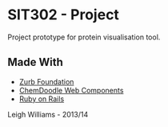 # SIT302 - Project

Project prototype for protein visualisation tool.

## Made With
* [Zurb Foundation](http://foundation.zurb.com)
* [ChemDoodle Web Components](http://web.chemdoodle.com/)
* [Ruby on Rails](http://rubyonrails.org)

Leigh Williams - 2013/14
